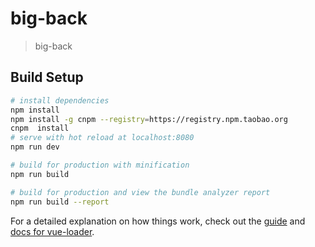 # big-back

> big-back

## Build Setup

``` bash
# install dependencies
npm install
npm install -g cnpm --registry=https://registry.npm.taobao.org
cnpm  install
# serve with hot reload at localhost:8080
npm run dev

# build for production with minification
npm run build

# build for production and view the bundle analyzer report
npm run build --report
```

For a detailed explanation on how things work, check out the [guide](http://vuejs-templates.github.io/webpack/) and [docs for vue-loader](http://vuejs.github.io/vue-loader).
